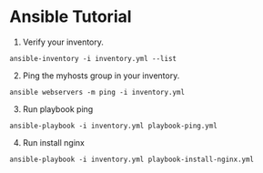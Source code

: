 # Ansible Tutorial

1. Verify your inventory.
```
ansible-inventory -i inventory.yml --list
```

2. Ping the myhosts group in your inventory.
```
ansible webservers -m ping -i inventory.yml
```

3. Run playbook ping 
```
ansible-playbook -i inventory.yml playbook-ping.yml
```

4. Run install nginx 
```
ansible-playbook -i inventory.yml playbook-install-nginx.yml
```
